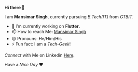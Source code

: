 **Hi there 👋**

I am **Mansimar Singh**, currently pursuing _B.Tech(IT)_ from _GTBIT_.

- 🔭 I’m currently working on **Flutter**.
- 📫 How to reach Me: [Mansimar Singh](https://www.instagram.com/mansimarsingh "Instagram")
- 😄 Pronouns: He/Him/His
- ⚡ Fun fact: I am a _Tech-Geek_!

_Connect_ with Me on Linkedin [Here](https://www.linkedin.com/in/mansimarsingh "Linkedin").

Have a _Nice Day_ ♥
